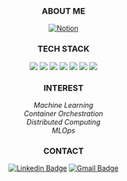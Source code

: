 <div align=center>

### **ABOUT ME**

[![Notion](https://img.shields.io/badge/Notion-%23000000.svg?style=for-the-badge&logo=notion&logoColor=white)](https://kanguk-seo.notion.site/My-Blog-dd156372a6a84e449e4c6d4aa7912b68?pvs=4)
</br>


### **TECH STACK**
<!--
<img src="https://img.shields.io/badge/스킬이름-배경색상코드.svg?&style=for-the-badge&logo=로고이름&logoColor=로고색상"/></a>
-->

<img src="https://img.shields.io/badge/Python-3776AB.svg?&style=for-the-badge&logo=Python&logoColor=white"/></a>
<img src="https://img.shields.io/badge/Kubernetes-326CE5.svg?&style=for-the-badge&logo=Kubernetes&logoColor=white"/></a>
<img src="https://img.shields.io/badge/apacheairflow-017CEE.svg?&style=for-the-badge&logo=apacheairflow&logoColor=white"/></a>
<img src="https://img.shields.io/badge/C++-00599C.svg?&style=for-the-badge&logo=C++&logoColor=white"/></a>
<img src="https://img.shields.io/badge/Go-00ADD8.svg?&style=for-the-badge&logo=Go&logoColor=white"/></a>
<img src="https://img.shields.io/badge/mysql-4479A1.svg?&style=for-the-badge&logo=mysql&logoColor=white"/></a>
<img src="https://img.shields.io/badge/git-F05032.svg?&style=for-the-badge&logo=git&logoColor=white"/></a>
</br>


### INTEREST

*Machine Learning*</br>
*Container Orchestration*</br>
*Distributed Computing*</br>
*MLOps*
</br>



### CONTACT
[![Linkedin Badge](https://img.shields.io/badge/-LinkedIn-blue?style=for-the-badge&logo=Linkedin&logoColor=white&link=https://www.linkedin.com/in/kang-uk-seo-7a81b3143/)](https://www.linkedin.com/in/kang-uk-seo-7a81b3143/)
[![Gmail Badge](https://img.shields.io/badge/Gmail-d14836?style=for-the-badge&logo=Gmail&logoColor=white&link=mailto:kanguk.seo12@gmail.com)](mailto:kanguk.seo12@gmail.com)

</div>

<!--
**kuseo/kuseo** is a ✨ _special_ ✨ repository because its `README.md` (this file) appears on your GitHub profile.

Here are some ideas to get you started:

- 🔭 I’m currently working on ...
- 🌱 I’m currently learning ...
- 👯 I’m looking to collaborate on ...
- 🤔 I’m looking for help with ...
- 💬 Ask me about ...
- 📫 How to reach me: ...
- 😄 Pronouns: ...
- ⚡ Fun fact: ...
-->
